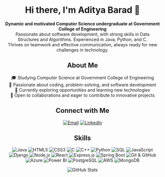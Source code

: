 <!-- Header -->
<h1 align="center">Hi there, I'm Aditya Barad 👋</h1>

<!-- Introduction -->
<p align="center">
  <strong>Dynamic and motivated Computer Science undergraduate at Government College of Engineering</strong>
  <br>
  Passionate about software development, with strong skills in Data Structures and Algorithms. Experienced in Java, Python, and C.
  <br>
  Thrives on teamwork and effective communication, always ready for new challenges in technology.
</p>

<!-- About Me -->
<h2 align="center">About Me</h2>
<p align="center">
  🎓 Studying Computer Science at Government College of Engineering<br>
  🚀 Passionate about coding, problem-solving, and software development<br>
  💼 Currently exploring opportunities and learning new technologies<br>
  🌱 Open to collaborations and eager to contribute to innovative projects
</p>

<!-- Connect with Me -->
<h2 align="center">Connect with Me</h2>
<p align="center">
  <a href="mailto:adityabarad2022@gmail.com"><img src="https://img.shields.io/badge/-Email-D14836?style=flat-square&logo=gmail&logoColor=white" alt="Email"></a>
  <a href="https://linkedin.com/in/adityabarad"><img src="https://img.shields.io/badge/-LinkedIn-0077B5?style=flat-square&logo=linkedin&logoColor=white" alt="LinkedIn"></a>
</p>

<!-- Skills -->
<h2 align="center">Skills</h2>
<p align="center">
  <img src="https://img.shields.io/badge/-Java-007396?style=for-the-badge&logo=java&logoColor=white" alt="Java">
  <img src="https://img.shields.io/badge/-HTML5-E34F26?style=for-the-badge&logo=html5&logoColor=white" alt="HTML5">
  <img src="https://img.shields.io/badge/-CSS3-1572B6?style=for-the-badge&logo=css3&logoColor=white" alt="CSS3">
  <img src="https://img.shields.io/badge/-C-00599C?style=for-the-badge&logo=c&logoColor=white" alt="C">
  <img src="https://img.shields.io/badge/-C++-00599C?style=for-the-badge&logo=cplusplus&logoColor=white" alt="C++">
  <img src="https://img.shields.io/badge/-Python-3776AB?style=for-the-badge&logo=python&logoColor=white" alt="Python">
  <img src="https://img.shields.io/badge/-SQL-4479A1?style=for-the-badge&logo=postgresql&logoColor=white" alt="SQL">
  <img src="https://img.shields.io/badge/-JavaScript-F7DF1E?style=for-the-badge&logo=javascript&logoColor=black" alt="JavaScript">
  <img src="https://img.shields.io/badge/-Django-092E20?style=for-the-badge&logo=django&logoColor=white" alt="Django">
  <img src="https://img.shields.io/badge/-Node.js-339933?style=for-the-badge&logo=node.js&logoColor=white" alt="Node.js">
  <img src="https://img.shields.io/badge/-React-61DAFB?style=for-the-badge&logo=react&logoColor=black" alt="React">
  <img src="https://img.shields.io/badge/-Express.js-000000?style=for-the-badge&logo=express&logoColor=white" alt="Express.js">
  <img src="https://img.shields.io/badge/-Spring Boot-6DB33F?style=for-the-badge&logo=spring-boot&logoColor=white" alt="Spring Boot">
  <img src="https://img.shields.io/badge/-Git & GitHub-F05032?style=for-the-badge&logo=git&logoColor=white" alt="Git & GitHub">
  <img src="https://img.shields.io/badge/-Azure-0089D6?style=for-the-badge&logo=microsoft-azure&logoColor=white" alt="Azure">
  <img src="https://img.shields.io/badge/-Power BI-F2C811?style=for-the-badge&logo=powerbi&logoColor=black" alt="Power BI">
  <img src="https://img.shields.io/badge/-PostgreSQL-336791?style=for-the-badge&logo=postgresql&logoColor=white" alt="PostgreSQL">
  <img src="https://img.shields.io/badge/-AWS-232F3E?style=for-the-badge&logo=amazonaws&logoColor=white" alt="AWS">
  <img src="https://img.shields.io/badge/-MongoDB-47A248?style=for-the-badge&logo=mongodb&logoColor=white" alt="MongoDB">
</p>

<!-- GitHub Stats -->
<p align="center">
  <img src="https://github-readme-stats.vercel.app/api?username=adityabarad&show_icons=true&theme=algolia" alt="GitHub Stats">
</p>
